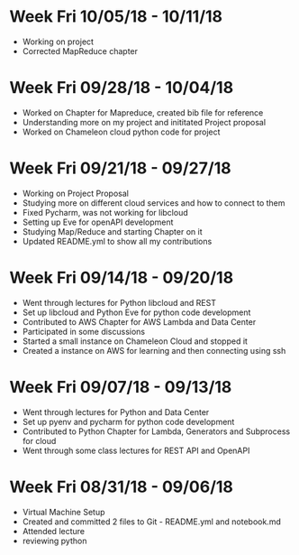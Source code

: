 # Week Fri 10/05/18 - 10/11/18
* Working on project
* Corrected MapReduce chapter

# Week Fri 09/28/18 - 10/04/18
* Worked on Chapter for Mapreduce, created bib file for reference 
* Understanding more on my project and inititated Project proposal
* Worked on Chameleon cloud python code for project

# Week Fri 09/21/18 - 09/27/18
* Working on Project Proposal
* Studying more on different cloud services and how to connect to them
* Fixed Pycharm, was not working for libcloud 
* Setting up Eve for openAPI development
* Studying Map/Reduce and starting Chapter on it
* Updated README.yml to show all my contributions

# Week Fri 09/14/18 - 09/20/18
* Went through lectures for Python libcloud and REST
* Set up libcloud and Python Eve for python code development
* Contributed to AWS Chapter for AWS Lambda and Data Center
* Participated in some discussions
* Started a small instance on Chameleon Cloud and stopped it
* Created a instance on AWS for learning and then connecting using ssh

# Week Fri 09/07/18 - 09/13/18
* Went through lectures for Python and Data Center
* Set up pyenv and pycharm for python code development
* Contributed to Python Chapter for Lambda, Generators and Subprocess for cloud
* Went through some class lectures for REST API and OpenAPI

# Week Fri 08/31/18 - 09/06/18
* Virtual Machine Setup
* Created and committed 2 files to Git - README.yml and notebook.md
* Attended lecture
* reviewing python



